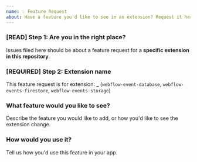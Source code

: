 ```yaml
---
name: 💡 Feature Request
about: Have a feature you'd like to see in an extension? Request it here.
---
```


<!-- DO NOT DELETE
validate_template=true
template_path=.github/ISSUE_TEMPLATE/fr.md
-->

### [READ] Step 1: Are you in the right place?

Issues filed here should be about a feature request for a **specific extension in this repository**.

### [REQUIRED] Step 2: Extension name

This feature request is for extension: **\_** (`webflow-event-database`, `webflow-events-firestore`, `webflow-events-storage`)

### What feature would you like to see?

Describe the feature you would like to add, or how you'd like to see the extension change.

### How would you use it?

Tell us how you'd use this feature in your app.
